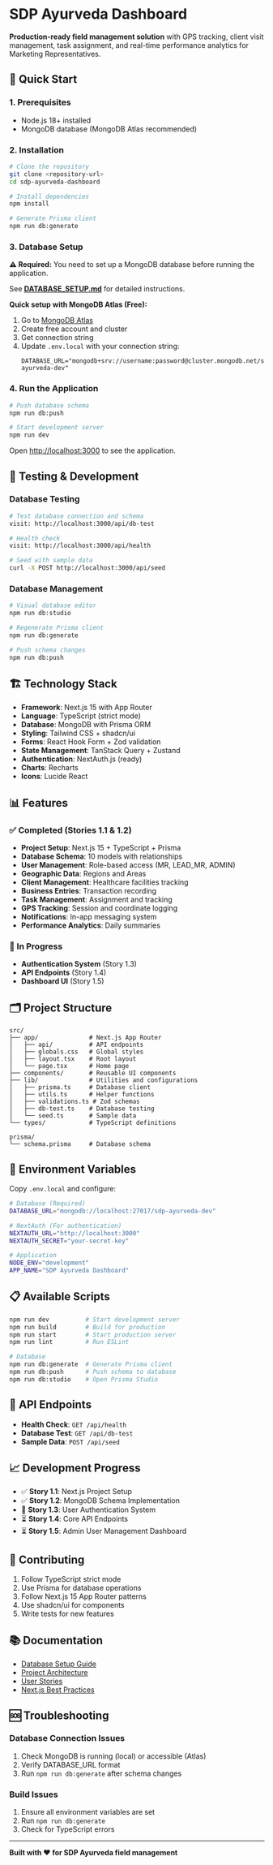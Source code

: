 # SDP Ayurveda Dashboard

**Production-ready field management solution** with GPS tracking, client visit management, task assignment, and real-time performance analytics for Marketing Representatives.

## 🚀 Quick Start

### 1. Prerequisites
- Node.js 18+ installed
- MongoDB database (MongoDB Atlas recommended)

### 2. Installation
```bash
# Clone the repository
git clone <repository-url>
cd sdp-ayurveda-dashboard

# Install dependencies
npm install

# Generate Prisma client
npm run db:generate
```

### 3. Database Setup
**⚠️ Required:** You need to set up a MongoDB database before running the application.

See **[DATABASE_SETUP.md](./DATABASE_SETUP.md)** for detailed instructions.

**Quick setup with MongoDB Atlas (Free):**
1. Go to [MongoDB Atlas](https://cloud.mongodb.com)
2. Create free account and cluster
3. Get connection string
4. Update `.env.local` with your connection string:
   ```
   DATABASE_URL="mongodb+srv://username:password@cluster.mongodb.net/sdp-ayurveda-dev"
   ```

### 4. Run the Application
```bash
# Push database schema
npm run db:push

# Start development server
npm run dev
```

Open [http://localhost:3000](http://localhost:3000) to see the application.

## 🧪 Testing & Development

### Database Testing
```bash
# Test database connection and schema
visit: http://localhost:3000/api/db-test

# Health check
visit: http://localhost:3000/api/health

# Seed with sample data
curl -X POST http://localhost:3000/api/seed
```

### Database Management
```bash
# Visual database editor
npm run db:studio

# Regenerate Prisma client
npm run db:generate

# Push schema changes
npm run db:push
```

## 🏗️ Technology Stack

- **Framework**: Next.js 15 with App Router
- **Language**: TypeScript (strict mode)
- **Database**: MongoDB with Prisma ORM
- **Styling**: Tailwind CSS + shadcn/ui
- **Forms**: React Hook Form + Zod validation
- **State Management**: TanStack Query + Zustand
- **Authentication**: NextAuth.js (ready)
- **Charts**: Recharts
- **Icons**: Lucide React

## 📊 Features

### ✅ Completed (Stories 1.1 & 1.2)
- **Project Setup**: Next.js 15 + TypeScript + Prisma
- **Database Schema**: 10 models with relationships
- **User Management**: Role-based access (MR, LEAD_MR, ADMIN)
- **Geographic Data**: Regions and Areas
- **Client Management**: Healthcare facilities tracking
- **Business Entries**: Transaction recording
- **Task Management**: Assignment and tracking
- **GPS Tracking**: Session and coordinate logging
- **Notifications**: In-app messaging system
- **Performance Analytics**: Daily summaries

### 🚧 In Progress
- **Authentication System** (Story 1.3)
- **API Endpoints** (Story 1.4)
- **Dashboard UI** (Story 1.5)

## 🗂️ Project Structure

```
src/
├── app/              # Next.js App Router
│   ├── api/          # API endpoints
│   ├── globals.css   # Global styles
│   ├── layout.tsx    # Root layout
│   └── page.tsx      # Home page
├── components/       # Reusable UI components
├── lib/              # Utilities and configurations
│   ├── prisma.ts     # Database client
│   ├── utils.ts      # Helper functions
│   ├── validations.ts # Zod schemas
│   ├── db-test.ts    # Database testing
│   └── seed.ts       # Sample data
└── types/            # TypeScript definitions

prisma/
└── schema.prisma     # Database schema
```

## 🔐 Environment Variables

Copy `.env.local` and configure:

```bash
# Database (Required)
DATABASE_URL="mongodb://localhost:27017/sdp-ayurveda-dev"

# NextAuth (For authentication)
NEXTAUTH_URL="http://localhost:3000"
NEXTAUTH_SECRET="your-secret-key"

# Application
NODE_ENV="development"
APP_NAME="SDP Ayurveda Dashboard"
```

## 📋 Available Scripts

```bash
npm run dev          # Start development server
npm run build        # Build for production
npm run start        # Start production server
npm run lint         # Run ESLint

# Database
npm run db:generate  # Generate Prisma client
npm run db:push      # Push schema to database
npm run db:studio    # Open Prisma Studio
```

## 🧪 API Endpoints

- **Health Check**: `GET /api/health`
- **Database Test**: `GET /api/db-test`
- **Sample Data**: `POST /api/seed`

## 📈 Development Progress

- ✅ **Story 1.1**: Next.js Project Setup
- ✅ **Story 1.2**: MongoDB Schema Implementation
- 🚧 **Story 1.3**: User Authentication System
- ⏳ **Story 1.4**: Core API Endpoints
- ⏳ **Story 1.5**: Admin User Management Dashboard

## 🤝 Contributing

1. Follow TypeScript strict mode
2. Use Prisma for database operations
3. Follow Next.js 15 App Router patterns
4. Use shadcn/ui for components
5. Write tests for new features

## 📚 Documentation

- [Database Setup Guide](./DATABASE_SETUP.md)
- [Project Architecture](./docs/architecture/)
- [User Stories](./stories/)
- [Next.js Best Practices](./nextjs.mdc)

## 🆘 Troubleshooting

### Database Connection Issues
1. Check MongoDB is running (local) or accessible (Atlas)
2. Verify DATABASE_URL format
3. Run `npm run db:generate` after schema changes

### Build Issues
1. Ensure all environment variables are set
2. Run `npm run db:generate`
3. Check for TypeScript errors

---

**Built with ❤️ for SDP Ayurveda field management**
